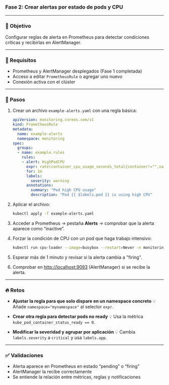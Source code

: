 ### Fase 2: Crear alertas por estado de pods y CPU

---

### 🎯 Objetivo

Configurar reglas de alerta en Prometheus para detectar condiciones críticas y recibirlas en AlertManager.

---

### 🧰 Requisitos

* Prometheus y AlertManager desplegados (Fase 1 completada)
* Acceso a editar `PrometheusRule` o agregar uno nuevo
* Conexión activa con el clúster

---

### 🔧 Pasos

1. Crear un archivo `example-alerts.yaml` con una regla básica:

   ```yaml
   apiVersion: monitoring.coreos.com/v1
   kind: PrometheusRule
   metadata:
     name: example-alerts
     namespace: monitoring
   spec:
     groups:
     - name: example.rules
       rules:
       - alert: HighPodCPU
         expr: rate(container_cpu_usage_seconds_total{container!="",namespace!="",pod!=""}[1m]) > 0.2
         for: 1m
         labels:
           severity: warning
         annotations:
           summary: "Pod high CPU usage"
           description: "Pod {{ $labels.pod }} is using high CPU"
   ```

2. Aplicar el archivo:

   ```bash
   kubectl apply -f example-alerts.yaml
   ```

3. Acceder a Prometheus → pestaña **Alerts** → comprobar que la alerta aparece como “inactive”.

4. Forzar la condición de CPU con un pod que haga trabajo intensivo:

   ```bash
   kubectl run cpu-loader --image=busybox --restart=Never -n monitoring -- /bin/sh -c "while true; do :; done"
   ```

5. Esperar más de 1 minuto y revisar si la alerta cambia a "firing".

6. Comprobar en [http://localhost:9093](http://localhost:9093) (AlertManager) si se recibe la alerta.

---

### 🔥 Retos

* **Ajustar la regla para que solo dispare en un namespace concreto**
  💡 Añade `namespace="mynamespace"` al selector `expr`.

* **Crear otra regla para detectar pods no ready**
  💡 Usa la métrica `kube_pod_container_status_ready == 0`.

* **Modificar la severidad y agrupar por aplicación**
  💡 Cambia `labels.severity` a `critical` y usa `labels.app`.

---

### ✅ Validaciones

* Alerta aparece en Prometheus en estado “pending” o “firing”
* AlertManager la recibe correctamente
* Se entiende la relación entre métricas, reglas y notificaciones

